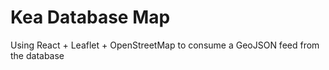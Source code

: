 # Kea Database Map

Using React + Leaflet + OpenStreetMap to consume a GeoJSON feed from the database
